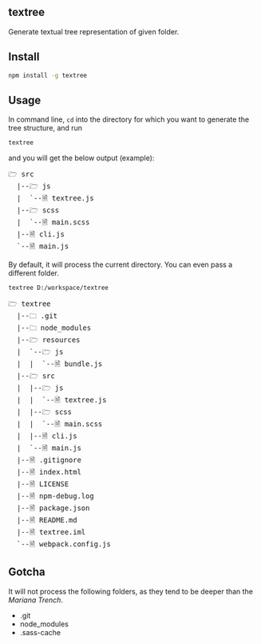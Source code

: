 ## textree

Generate textual tree representation of given folder.

## Install

```bash
npm install -g textree
```

## Usage

In command line, `cd` into the directory for which you want to generate the tree structure, and run
```bash
textree
```
and you will get the below output (example):

<pre>
🗁 src
  |--🗁 js
  |  `--🗎 textree.js
  |--🗁 scss
  |  `--🗎 main.scss
  |--🗎 cli.js
  `--🗎 main.js
</pre>

By default, it will process the current directory. You can even pass a different folder.

```bash
textree D:/workspace/textree
```
<pre>
🗁 textree
  |--🗀 .git
  |--🗀 node_modules
  |--🗁 resources
  |  `--🗁 js
  |  |  `--🗎 bundle.js
  |--🗁 src
  |  |--🗁 js
  |  |  `--🗎 textree.js
  |  |--🗁 scss
  |  |  `--🗎 main.scss
  |  |--🗎 cli.js
  |  `--🗎 main.js
  |--🗎 .gitignore
  |--🗎 index.html
  |--🗎 LICENSE
  |--🗎 npm-debug.log
  |--🗎 package.json
  |--🗎 README.md
  |--🗎 textree.iml
  `--🗎 webpack.config.js
</pre>

## Gotcha

It will not process the following folders, as they tend to be deeper than the *Mariana Trench*.

* .git
* node_modules
* .sass-cache
